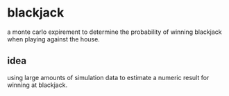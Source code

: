 # blackjack
a monte carlo expirement to determine the probability of winning blackjack when playing against the house. 

## idea
using large amounts of simulation data to estimate a numeric result for winning at blackjack.  
